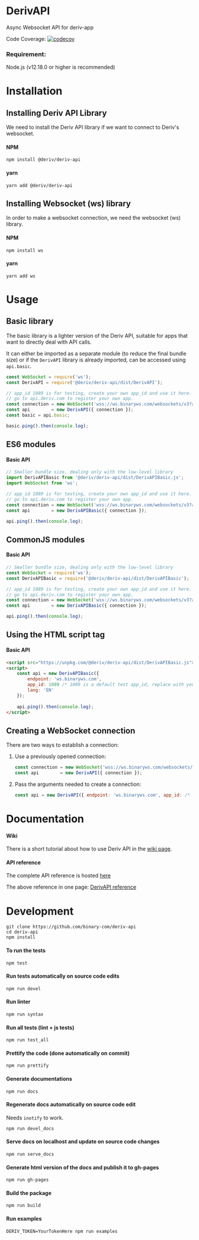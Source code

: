 # DerivAPI
Async Websocket API for deriv-app

Code Coverage: [![codecov](https://codecov.io/gh/binary-com/deriv-api/branch/master/graph/badge.svg)](https://codecov.io/gh/binary-com/deriv-api)

### Requirement:
Node.js (v12.18.0 or higher is recommended)

# Installation
## Installing Deriv API Library

We need to install the Deriv API library if we want to connect to Deriv's websocket.
#### NPM
```
npm install @deriv/deriv-api
```

#### yarn
```
yarn add @deriv/deriv-api
```

## Installing Websocket (ws) library
In order to make a websocket connection, we need the websocket (ws) library.

#### NPM
```
npm install ws
```

#### yarn
```
yarn add ws
```
# Usage
## Basic library
The basic library is a lighter version of the Deriv API, suitable for apps that
want to directly deal with API calls.

It can either be imported as a separate module (to reduce the final bundle size)
or if the `DerivAPI` library is already imported, can be accessed using `api.basic`.

```js
const WebSocket = require('ws');
const DerivAPI = require('@deriv/deriv-api/dist/DerivAPI');

// app_id 1089 is for testing, create your own app_id and use it here.
// go to api.deriv.com to register your own app.
const connection = new WebSocket('wss://ws.binaryws.com/websockets/v3?app_id=1089');
const api        = new DerivAPI({ connection });
const basic = api.basic;

basic.ping().then(console.log);
```

## ES6 modules
#### Basic API

```js
// Smaller bundle size, dealing only with the low-level library
import DerivAPIBasic from '@deriv/deriv-api/dist/DerivAPIBasic.js';
import WebSocket from 'ws';

// app_id 1089 is for testing, create your own app_id and use it here.
// go to api.deriv.com to register your own app.
const connection = new WebSocket('wss://ws.binaryws.com/websockets/v3?app_id=1089');
const api        = new DerivAPIBasic({ connection });

api.ping().then(console.log);
```

## CommonJS modules
#### Basic API
```js
// Smaller bundle size, dealing only with the low-level library
const WebSocket = require('ws');
const DerivAPIBasic = require('@deriv/deriv-api/dist/DerivAPIBasic');

// app_id 1089 is for testing, create your own app_id and use it here.
// go to api.deriv.com to register your own app.
const connection = new WebSocket('wss://ws.binaryws.com/websockets/v3?app_id=1089');
const api        = new DerivAPIBasic({ connection });

api.ping().then(console.log);
```

## Using the HTML script tag
#### Basic API
```html
<script src="https://unpkg.com/@deriv/deriv-api/dist/DerivAPIBasic.js"></script>
<script>
    const api = new DerivAPIBasic({ 
        endpoint: 'ws.binaryws.com',
        app_id: 1089 /* 1089 is a default test app_id, replace with your own app_id */,
        lang: 'EN' 
    });
    
    api.ping().then(console.log);
</script>
```

## Creating a WebSocket connection
There are two ways to establish a connection:

1. Use a previously opened connection:
    ```js
    const connection = new WebSocket('wss://ws.binaryws.com/websockets/v3?app_id=YOUR_APP_ID');
    const api        = new DerivAPI({ connection });
    ```

2. Pass the arguments needed to create a connection:
    ```js
    const api = new DerivAPI({ endpoint: 'ws.binaryws.com', app_id: /* your app_id */, lang: 'EN' });
    ```

# Documentation
#### Wiki
There is a short tutorial about how to use Deriv API in the [wiki page](https://github.com/binary-com/deriv-api/wiki).

#### API reference
The complete API reference is hosted [here](https://binary-com.github.io/deriv-api/)

The above reference in one page: [DerivAPI reference](docs/DerivAPI.md)

# Development
```
git clone https://github.com/binary-com/deriv-api
cd deriv-api
npm install
```

#### To run the tests
```
npm test
```

#### Run tests automatically on source code edits
```
npm run devel
```

#### Run linter
```
npm run syntax
```

#### Run all tests (lint + js tests)
```
npm run test_all
```

#### Prettify the code (done automatically on commit)
```
npm run prettify
```

#### Generate documentations
```
npm run docs
```

#### Regenerate docs automatically on source code edit
Needs `inotify` to work.

```
npm run devel_docs
```

#### Serve docs on localhost and update on source code changes
```
npm run serve_docs
```

#### Generate html version of the docs and publish it to gh-pages
```
npm run gh-pages
```

#### Build the package
```
npm run build
```

#### Run examples
```
DERIV_TOKEN=YourTokenHere npm run examples
```
